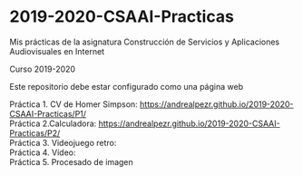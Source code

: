 # 2019-2020-CSAAI-Practicas
Mis prácticas de la asignatura Construcción de Servicios y Aplicaciones Audiovisuales en Internet

Curso 2019-2020  

Este repositorio debe estar configurado como una página web

Práctica 1. CV de Homer Simpson: https://andrealpezr.github.io/2019-2020-CSAAI-Practicas/P1/
<br>
Práctica 2.Calculadora: https://andrealpezr.github.io/2019-2020-CSAAI-Practicas/P2/
<br>
Práctica 3. Videojuego retro:
<br>
Práctica 4. Vídeo:
<br>
Práctica 5. Procesado de imagen
